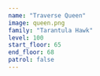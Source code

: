 ```yaml
---
name: "Traverse Queen"
image: queen.png
family: "Tarantula Hawk"
level: 100
start_floor: 65
end_floor: 68
patrol: false
---
```

